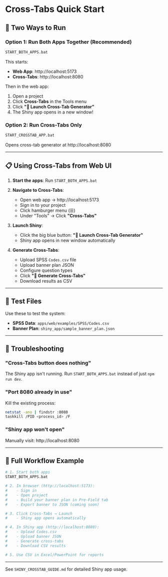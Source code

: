 # Cross-Tabs Quick Start

## 🚀 Two Ways to Run

### Option 1: Run Both Apps Together (Recommended)
```bash
START_BOTH_APPS.bat
```
This starts:
- **Web App**: http://localhost:5173
- **Cross-Tabs**: http://localhost:8080

Then in the web app:
1. Open a project
2. Click **Cross-Tabs** in the Tools menu
3. Click **"🚀 Launch Cross-Tab Generator"**
4. The Shiny app opens in a new window!

### Option 2: Run Cross-Tabs Only
```bash
START_CROSSTAB_APP.bat
```
Opens cross-tab generator at http://localhost:8080

---

## 📋 Using Cross-Tabs from Web UI

1. **Start the apps**: Run `START_BOTH_APPS.bat`

2. **Navigate to Cross-Tabs**:
   - Open web app → http://localhost:5173
   - Sign in to your project
   - Click hamburger menu (☰)
   - Under "Tools" → Click **"Cross-Tabs"**

3. **Launch Shiny**:
   - Click the big blue button: **"🚀 Launch Cross-Tab Generator"**
   - Shiny app opens in new window automatically

4. **Generate Cross-Tabs**:
   - Upload SPSS `Codes.csv` file
   - Upload banner plan JSON
   - Configure question types
   - Click **"🚀 Generate Cross-Tabs"**
   - Download results as CSV

---

## 📁 Test Files

Use these to test the system:

- **SPSS Data**: `apps/web/examples/SPSS/Codes.csv`
- **Banner Plan**: `shiny_app/sample_banner_plan.json`

---

## 🔧 Troubleshooting

### "Cross-Tabs button does nothing"
The Shiny app isn't running. Run `START_BOTH_APPS.bat` instead of just `npm run dev`.

### "Port 8080 already in use"
Kill the existing process:
```bash
netstat -ano | findstr :8080
taskkill /PID <process_id> /F
```

### "Shiny app won't open"
Manually visit: http://localhost:8080

---

## 🎯 Full Workflow Example

```bash
# 1. Start both apps
START_BOTH_APPS.bat

# 2. In browser (http://localhost:5173):
#    - Sign in
#    - Open project
#    - Build your banner plan in Pre-Field tab
#    - Export banner to JSON (coming soon)

# 3. Click Cross-Tabs → Launch
#    - Shiny app opens automatically

# 4. In Shiny app (http://localhost:8080):
#    - Upload Codes.csv
#    - Upload banner JSON
#    - Generate cross-tabs
#    - Download CSV results

# 5. Use CSV in Excel/PowerPoint for reports
```

---

See `SHINY_CROSSTAB_GUIDE.md` for detailed Shiny app usage.